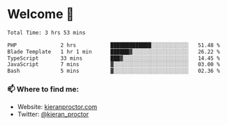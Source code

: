 # Welcome 🦘

<!--START_SECTION:waka-->

```txt
Total Time: 3 hrs 53 mins

PHP              2 hrs           █████████████░░░░░░░░░░░░   51.48 %
Blade Template   1 hr 1 min      ██████▓░░░░░░░░░░░░░░░░░░   26.22 %
TypeScript       33 mins         ███▓░░░░░░░░░░░░░░░░░░░░░   14.45 %
JavaScript       7 mins          ▓░░░░░░░░░░░░░░░░░░░░░░░░   03.00 %
Bash             5 mins          ▓░░░░░░░░░░░░░░░░░░░░░░░░   02.36 %
```

<!--END_SECTION:waka-->

### 📫 Where to find me:

-   Website: [kieranproctor.com](https://kieranproctor.com/)
-   Twitter: [@kieran_proctor](https://twitter.com/kieran_proctor)

